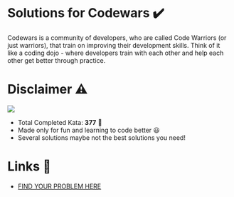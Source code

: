 # Solutions for Codewars ✔️
Codewars is a community of developers, who are called Code Warriors (or just warriors), that train on improving their development skills. Think of it like a coding dojo - where developers train with each other and help each other get better through practice.

# Disclaimer ⚠️
<img src="https://www.codewars.com/users/voltgizerz/badges/large"><br>
- Total Completed Kata: <b>377</b> 🔨
- Made only for fun and learning to code better 😃
- Several solutions maybe not the best solutions you need! 

# Links 🧐
- [FIND YOUR PROBLEM HERE](https://github.com/voltgizerz/CodeWarsSolutions/find/master) 


